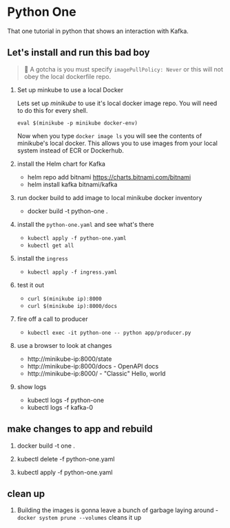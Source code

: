 # Python One

That one tutorial in python that shows an interaction with Kafka.

## Let's install and run this bad boy

> 🚨 A gotcha is you must specify `imagePullPolicy: Never` or this will not obey the local dockerfile repo.

1. Set up minkube to use a local Docker

    Lets set up *minikube* to use it's local docker image repo. You will need to do this for every shell.

    `eval $(minikube -p minikube docker-env)`

    Now when you type `docker image ls` you will see the contents of minikube's local docker. This allows you to use images from your local system instead of ECR or Dockerhub.

1. install the Helm chart for Kafka
    * helm repo add bitnami https://charts.bitnami.com/bitnami
    * helm install kafka bitnami/kafka

1. run docker build to add image to local minikube docker inventory
    * docker build -t python-one .

1. install the `python-one.yaml` and see what's there
    * `kubectl apply -f python-one.yaml`
    * `kubectl get all`

1. install the `ingress`
    * `kubectl apply -f ingress.yaml`

1. test it out
    * `curl $(minikube ip):8000`
    * `curl $(minikube ip):8000/docs`

1. fire off a call to producer
    * `kubectl exec -it python-one -- python app/producer.py`

1. use a browser to look at changes
    * http://minikube-ip:8000/state
    * http://minikube-ip:8000/docs - OpenAPI docs
    * http://minikube-ip:8000/ - "Classic" Hello, world

1. show logs

    * kubectl logs -f python-one
    * kubectl logs -f kafka-0

## make changes to app and rebuild

1. docker build -t one .

1. kubectl delete -f python-one.yaml

1. kubectl apply -f python-one.yaml

## clean up

1. Building the images is gonna leave a bunch of garbage laying around  - `docker system prune --volumes` cleans it up
